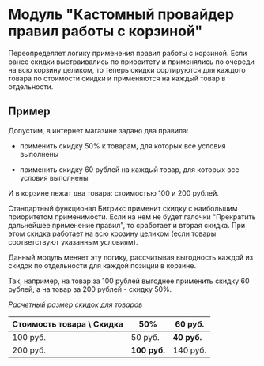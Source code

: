 # Модуль "Кастомный провайдер правил работы с корзиной"
Переопределяет логику применения правил работы с корзиной. Если ранее скидки выстраивались по приоритету и применялись по очереди на всю корзину целиком, то теперь скидки сортируются для каждого товара по стоимости скидки и применяются на каждый товар в отдельности.

## Пример

Допустим, в интернет магазине задано два правила:

   * применить скидку 50% к товарам, для которых все условия выполнены
    
   * применить скидку 60 рублей на каждый товар, для которых все условия выполнены

И в корзине лежат два товара: стоимостью 100 и 200 рублей.

Стандартный функционал Битрикс применит скидку с наибольшим приоритетом применимости. Если на нем не будет галочки "Прекратить дальнейшее применение правил", то сработает и вторая скидка.
При этом скидка работает на всю корзину целиком (если товары соответствуют указанным условиям).

Данный модуль меняет эту логику, рассчитывая выгодность каждой из скидок по отдельности для каждой позиции в корзине. 

Так, например, на товар за 100 рублей выгоднее применить скидку 60 рублей, а на товар за 200 рублей - скидку 50%.


_Расчетный размер скидок для товаров_

| Стоимость товара \ Скидка | 50%      | 60 руб.  |
|---------------------------|----------|----------|
| 100 руб.                  | 50 руб.  | **40 руб.**  |
| 200 руб.                  | **100 руб.** | 140 руб. |